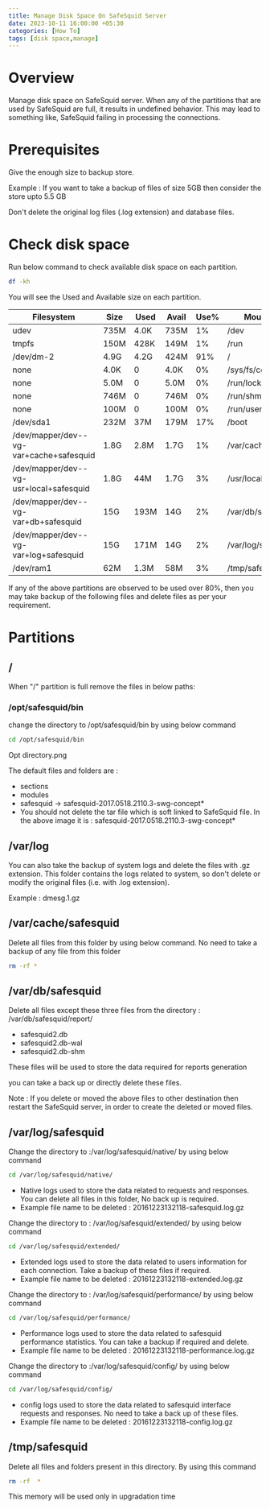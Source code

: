 ```yaml
---
title: Manage Disk Space On SafeSquid Server
date: 2023-10-11 16:00:00 +05:30
categories: [How To]
tags: [disk space,manage]
---
```


# Overview

Manage disk space on SafeSquid server. When any of the partitions that
are used by SafeSquid are full, it results in undefined behavior. This
may lead to something like, SafeSquid failing in processing the
connections.

# Prerequisites

Give the enough size to backup store.

Example : If you want to take a  backup of files of size 5GB then
consider the store upto 5.5 GB

Don't delete the original log files (.log extension) and database
files.

# Check disk space

Run below command to check available disk space on each partition.
```bash
df -kh
```

You will see the Used and Available size on each partition.

|Filesystem                                	|Size   	|Used |  	Avail  	|Use% |  	Mounted on        |
|-------------------------------------------|---------|-----|-----------|-----|---------------------|
|udev                                      	|735M   	|4.0K |  	 735M  	|1% 	|/dev                 |
|tmpfs                                     	|150M   	|428K |  	 149M  	|1% 	|/run                 |
|/dev/dm-2                                 	|4.9G   	|4.2G |  	 424M  	|91%  |	/                   |
|none                                      	|4.0K   	|0 	  |4.0K  	    |0% 	|/sys/fs/cgroup       |
|none                                      	|5.0M   	|0 	  |5.0M  	    |0% 	|/run/lock            |
|none                                      	|746M   	|0 	  |746M  	    |0% 	|/run/shm             |
|none                                      	|100M   	|0 	  |100M  	    |0% 	|/run/user            |
|/dev/sda1                                 	|232M   	| 37M |  	 179M  	|17%  |	/boot               |
|/dev/mapper/dev--vg-var+cache+safesquid   	|1.8G   	|2.8M |  	 1.7G  	|1% 	|/var/cache/safesquid |
|/dev/mapper/dev--vg-usr+local+safesquid   	|1.8G   	| 44M |  	 1.7G  	|3% 	|/usr/local/safesquid |
|/dev/mapper/dev--vg-var+db+safesquid      	| 15G   	|193M |  	  14G  	|2% 	|/var/db/safesquid    |
|/dev/mapper/dev--vg-var+log+safesquid     	| 15G   	|171M |  	  14G  	|2% 	|/var/log/safesquid   |
|/dev/ram1                                 	| 62M   	|1.3M |  	  58M  	|3% 	|/tmp/safesquid       |
If any of the above partitions are observed to be used over 80%, then
you may take backup of the following files and delete files as per your
requirement.

# Partitions

## /

When "/" partition is full remove the files in below paths:

### /opt/safesquid/bin

change the directory to /opt/safesquid/bin by using below command

```bash 
cd /opt/safesquid/bin
```
Opt directory.png

The default files and folders are :
  * sections
  * modules
  * safesquid -> safesquid-2017.0518.2110.3-swg-concept*
  * You should not delete the tar file which is soft linked to
 SafeSquid file. In the above image it is :
 safesquid-2017.0518.2110.3-swg-concept*

## /var/log

You can also take the backup of system logs and delete the files with
.gz extension. This folder contains the logs related to system, so
don't delete or modify the original files (i.e. with .log extension).

Example : dmesg.1.gz

## /var/cache/safesquid

Delete all files from this folder by using below command. No need to
take a backup of any file from this folder
```bash
rm -rf *
```

## /var/db/safesquid

Delete all files except these three files from the directory :
/var/db/safesquid/report/
  *  safesquid2.db
  *  safesquid2.db-wal
  *  safesquid2.db-shm

These files will be used to store the data required for reports
generation

you can take a back up or directly  delete these files.

Note : If you delete or moved the above files to other destination then
restart the SafeSquid server, in order to create the deleted or moved
files.

## /var/log/safesquid

Change the directory to :/var/log/safesquid/native/ by using below
command
```bash
cd /var/log/safesquid/native/
```
  * Native logs used to  store the data related to requests and
 responses. You can delete all files in this folder, No back up is
 required.
  * Example file name to be deleted : 20161223132118-safesquid.log.gz

Change the directory to : /var/log/safesquid/extended/ by using below
command
```bash
cd /var/log/safesquid/extended/
```
  * Extended logs used to store the data related to users information
 for each connection. Take a backup of these files if required.
  * Example file name to be deleted : 20161223132118-extended.log.gz

Change the directory to : /var/log/safesquid/performance/ by using
below command
```bash
cd /var/log/safesquid/performance/
```
  * Performance logs used to store the data related to safesquid
 performance statistics. You can take a backup if required and
 delete.
  * Example file name to be deleted : 20161223132118-performance.log.gz

Change the directory to :/var/log/safesquid/config/ by using below
command
```bash
cd /var/log/safesquid/config/
```
  * config logs used to  store the data related to safesquid interface
 requests and responses. No need to take a back up of these files.
  * Example file name to be deleted : 20161223132118-config.log.gz

## /tmp/safesquid

Delete all files and folders present in this directory. By using this
command

```bash
rm -rf  *
```

This memory will be used only in upgradation time